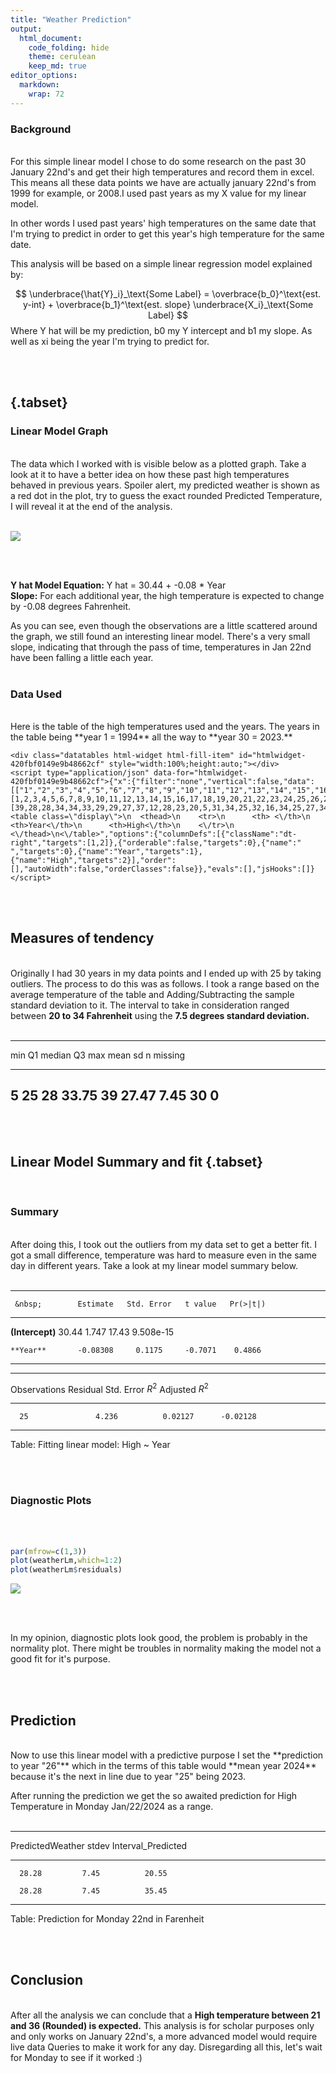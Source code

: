 ```yaml
---
title: "Weather Prediction"
output: 
  html_document:
    code_folding: hide
    theme: cerulean
    keep_md: true
editor_options: 
  markdown: 
    wrap: 72
---
```




### Background

<br> 
For this simple linear model I chose to do some research on the
past 30 January 22nd's and get their high temperatures and record them
in excel. This means all these data points we have are actually january
22nd's from 1999 for example, or 2008.I used past years as my X value
for my linear model.

In other words I used past years' high temperatures on the same date
that I'm trying to predict in order to get this year's high temperature
for the same date.

This analysis will be based on a simple linear regression model
explained by:

$$
  \underbrace{\hat{Y}_i}_\text{Some Label} = \overbrace{b_0}^\text{est. y-int} + \overbrace{b_1}^\text{est. slope} \underbrace{X_i}_\text{Some Label}
$$ Where Y hat will be my prediction, b0 my Y intercept and b1 my slope.
As well as xi being the year I'm trying to predict for.

<br> <br>

##  {.tabset}

### Linear Model Graph

<br> 
The data which I worked with is visible below as a plotted graph.
Take a look at it to have a better idea on how these past high
temperatures behaved in previous years. Spoiler alert, my predicted
weather is shown as a red dot in the plot, try to guess the exact
rounded Predicted Temperature, I will reveal it at the end of the
analysis. 
<br> <br>

![](prediction_files/figure-html/pressure-1.png)<!-- -->

<br> <br>

**Y hat Model Equation:** Y hat = 30.44 + -0.08 \* Year <br> **Slope:**
For each additional year, the high temperature is expected to change by
-0.08 degrees Fahrenheit.

As you can see, even though the observations are a little scattered
around the graph, we still found an interesting linear model. There's a
very small slope, indicating that through the pass of time, temperatures
in Jan 22nd have been falling a little each year. 
<br> <br>

### Data Used

<br> 
Here is the table of the high temperatures used and the years. The
years in the table being **year 1 = 1994** all the way to **year 30 =
2023.** 
<br>


```{=html}
<div class="datatables html-widget html-fill-item" id="htmlwidget-420fbf0149e9b48662cf" style="width:100%;height:auto;"></div>
<script type="application/json" data-for="htmlwidget-420fbf0149e9b48662cf">{"x":{"filter":"none","vertical":false,"data":[["1","2","3","4","5","6","7","8","9","10","11","12","13","14","15","16","17","18","19","20","21","22","23","24","25","26","27","28","29","30"],[1,2,3,4,5,6,7,8,9,10,11,12,13,14,15,16,17,18,19,20,21,22,23,24,25,26,27,28,29,30],[39,28,28,34,34,33,29,29,27,37,12,28,23,20,5,31,34,25,32,16,34,25,27,34,28,27,34,28,25,18]],"container":"<table class=\"display\">\n  <thead>\n    <tr>\n      <th> <\/th>\n      <th>Year<\/th>\n      <th>High<\/th>\n    <\/tr>\n  <\/thead>\n<\/table>","options":{"columnDefs":[{"className":"dt-right","targets":[1,2]},{"orderable":false,"targets":0},{"name":" ","targets":0},{"name":"Year","targets":1},{"name":"High","targets":2}],"order":[],"autoWidth":false,"orderClasses":false}},"evals":[],"jsHooks":[]}</script>
```

<br> <br>

## Measures of tendency

<br> Originally I had 30 years in my data points and I ended up with 25
by taking outliers. The process to do this was as follows. I took a
range based on the average temperature of the table and
Adding/Subtracting the sample standard deviation to it. The interval to
take in consideration ranged between **20 to 34 Fahrenheit** using the
**7.5 degrees standard deviation.**
<br> <br>


---------------------------------------------------------------
 min   Q1   median    Q3     max   mean     sd    n    missing 
----- ---- -------- ------- ----- ------- ------ ---- ---------
  5    25     28     33.75   39    27.47   7.45   30      0    
---------------------------------------------------------------

<br> <br>

## Linear Model Summary and fit {.tabset}

<br>

### Summary

<br> 
After doing this, I took out the outliers from my data set to
get a better fit. I got a small difference, temperature was hard to
measure even in the same day in different years. Take a look at my
linear model summary below. <br> <br>


---------------------------------------------------------------
     &nbsp;        Estimate   Std. Error   t value   Pr(>|t|)  
----------------- ---------- ------------ --------- -----------
 **(Intercept)**    30.44       1.747       17.43    9.508e-15 

    **Year**       -0.08308     0.1175     -0.7071    0.4866   
---------------------------------------------------------------


---------------------------------------------------------------
 Observations   Residual Std. Error    $R^2$    Adjusted $R^2$ 
-------------- --------------------- --------- ----------------
      25               4.236          0.02127      -0.02128    
---------------------------------------------------------------

Table: Fitting linear model: High ~ Year

<br> <br>

### Diagnostic Plots

<br> <br>


```r
par(mfrow=c(1,3))
plot(weatherLm,which=1:2)
plot(weatherLm$residuals)
```

![](prediction_files/figure-html/unnamed-chunk-3-1.png)<!-- -->

<br> <br>

In my opinion, diagnostic plots look good, the problem is probably in
the normality plot. There might be troubles in normality making the
model not a good fit for it's purpose.

<br> <br>

## Prediction

<br> 
Now to use this linear model with a predictive purpose I set the
**prediction to year "26"** which in the terms of this table would
**mean year 2024** because it's the next in line due to year "25" being
2023.

After running the prediction we get the so awaited prediction for High
Temperature in Monday Jan/22/2024 as a range. 
<br> <br>


-----------------------------------------------
 PredictedWeather   stdev   Interval_Predicted 
------------------ ------- --------------------
      28.28         7.45          20.55        

      28.28         7.45          35.45        
-----------------------------------------------

Table: Prediction for Monday 22nd in Farenheit

<br> <br>

## Conclusion

<br> After all the analysis we can conclude that a **High temperature
between 21 and 36 (Rounded) is expected.** This analysis is for scholar
purposes only and only works on January 22nd's, a more advanced model
would require live data Queries to make it work for any day.
Disregarding all this, let's wait for Monday to see if it worked :)

<br> <br>
